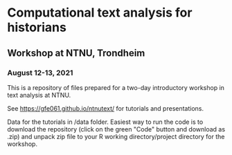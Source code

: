 # Computational text analysis for historians
## Workshop at NTNU, Trondheim
### August 12-13, 2021

This is a repository of files prepared for a two-day introductory workshop in text analysis at NTNU. 

See https://gfe061.github.io/ntnutext/ for tutorials and presentations. 

Data for the tutorials in /data folder. Easiest way to run the code is to download the repository (click on the green "Code" button and download as .zip) and unpack zip file to your R working directory/project directory for the workshop.
